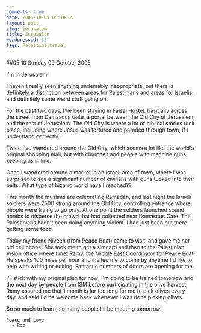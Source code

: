 ```yaml
---
comments: true
date: 2005-10-09 05:10:55
layout: post
slug: jerusalem
title: Jerusalem
wordpressid: 35
tags: Palestine,travel
---
```


##05:10 Sunday 09 October 2005

I'm in Jerusalem!

I haven't really seen anything undeniably inappropriate, but there is definitely a distinction between areas for Palestinians and  areas for Israelis, and definitely some weird stuff going on.

For the past two days, I've been staying in Faisal Hostel, basically across the street from Damascus Gate, a portal between the Old City of Jerusalem, and the rest of Jerusalem.  The Old City is where a lot of biblical stories took place, including where Jesus was tortured and paraded through town, if I understand correctly.

Twice I've wandered around the Old City, which seems a lot like the world's original shopping mall, but with churches and people with machine guns keeping us in line.

Once I wandered around a market in an Israeli area of town, where I was surprised to see a significant number of civilians with guns tucked into their belts.  What type of bizarro world have I reached??

This month the muslims are celebrating Ramadan, and last night the Israeli soldiers were 2500 strong around the Old City, controlling entrance where people were trying to go pray.  At one point the soldiers launched sound bombs to disperse the crowd that had collected near Damascus Gate.   The Palestinians hadn't been doing anything violent.  I had just been out there getting some food.

Today my friend Niveen (from Peace Boat) came to visit, and gave me her old cell phone!  She took me to get a simcard and then to the Palestinian Vision office where I met Ramy, the Middle East Coordinator for Peace Boat!  He speaks 100 miles per hour and invited me to come by anytime I'd like to help with writing or editing.  Fantastic numbers of doors are opening for me.

I'll stick with my original plan for now; I'm going to be trained tomorrow and the next day by people from ISM before participating in the olive harvest.  Ramy assured me that 1 month is far too long for me to pick olives every day, and said I'd be welcome back whenever I was done picking olives.

So so much to learn; so many people I'll be meeting tomorrow!

    Peace and Love
      - Rob 

